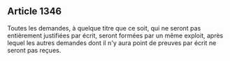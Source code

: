 Article 1346
----
Toutes les demandes, à quelque titre que ce soit, qui ne seront pas entièrement
justifiées par écrit, seront formées par un même exploit, après lequel les
autres demandes dont il n'y aura point de preuves par écrit ne seront pas
reçues.
